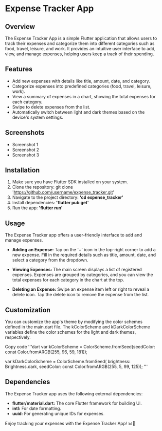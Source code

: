 # Expense Tracker App

## Overview

The Expense Tracker App is a simple Flutter application that allows users to track their expenses and categorize them into different categories such as food, travel, leisure, and work. It provides an intuitive user interface to add, view, and manage expenses, helping users keep a track of their spending.

## Features

- Add new expenses with details like title, amount, date, and category.
- Categorize expenses into predefined categories (food, travel, leisure, work).
- View a summary of expenses in a chart, showing the total expenses for each category.
- Swipe to delete expenses from the list.
- Automatically switch between light and dark themes based on the device's system settings.

## Screenshots

- Screenshot 1
- Screenshot 2
- Screenshot 3

## Installation

1. Make sure you have Flutter SDK installed on your system.
2. Clone the repository: git clone 'https://github.com/username/expense_tracker.git'
3. Navigate to the project directory: **'cd expense_tracker'**
4. Install dependencies: **'flutter pub get'**
5. Run the app: **'flutter run'**

## Usage

The Expense Tracker app offers a user-friendly interface to add and manage expenses.

- **Adding an Expense:** Tap on the '+' icon in the top-right corner to add a new expense. Fill in the required details such as title, amount, date, and select a category from the dropdown.

- **Viewing Expenses:** The main screen displays a list of registered expenses. Expenses are grouped by categories, and you can view the total expenses for each category in the chart at the top.

- **Deleting an Expense:** Swipe an expense item left or right to reveal a delete icon. Tap the delete icon to remove the expense from the list.

## Customization

You can customize the app's theme by modifying the color schemes defined in the main.dart file. The kColorScheme and kDarkColorScheme variables define the color schemes for the light and dark themes, respectively.

Copy code
'''dart
var kColorScheme =
ColorScheme.fromSeed(seedColor: const Color.fromARGB(255, 96, 59, 181));

var kDarkColorScheme = ColorScheme.fromSeed(
brightness: Brightness.dark,
seedColor: const Color.fromARGB(255, 5, 99, 125));
'''

## Dependencies

The Expense Tracker app uses the following external dependencies:

- **flutter/material.dart:** The core Flutter framework for building UI.
- **intl:** For date formatting.
- **uuid:** For generating unique IDs for expenses.

Enjoy tracking your expenses with the Expense Tracker App! 📊💸
